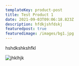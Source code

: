 ```yaml
---
templateKey: product-post
title: Test Product 1
date: 2021-09-03T09:06:18.823Z
description: hfdkjshfdskj
featuredpost: true
featuredimage: /images/bg1.jpg
---
```

hshdkshkshfkl

![jhklhjk](https://ucarecdn.com/427d362d-b7e3-4fae-97e0-49c1e2534f02/ "kshdfkshfjkls")